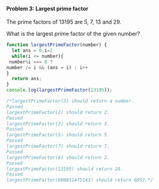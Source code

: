 #### Problem 3: Largest prime factor
The prime factors of 13195 are 5, 7, 13 and 29.

What is the largest prime factor of the given number?

```javascript
function largestPrimeFactor(number) { 
  let ans = 0,i=2
  while(i <= number){
 number%i === 0 ?
number /= i && (ans = i) : i++  
} 
  return ans;
}
console.log(largestPrimeFactor(13195));

/*largestPrimeFactor(2) should return a number.
Passed
largestPrimeFactor(2) should return 2.
Passed
largestPrimeFactor(3) should return 3.
Passed
largestPrimeFactor(5) should return 5.
Passed
largestPrimeFactor(7) should return 7.
Passed
largestPrimeFactor(8) should return 2.
Passed
largestPrimeFactor(13195) should return 29.
Passed
largestPrimeFactor(600851475143) should return 6857.*/
```
